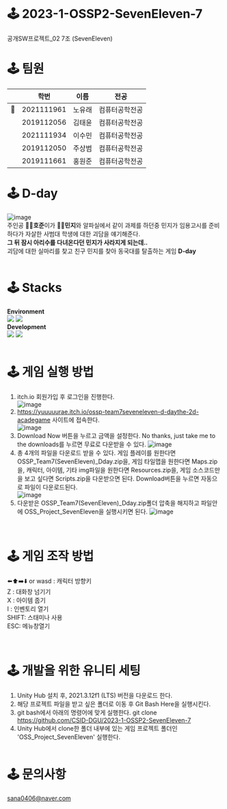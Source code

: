 # 🕹 2023-1-OSSP2-SevenEleven-7
공개SW프로젝트_02 7조 (SevenEleven)  

# 🕹 팀원
| | 학번       | 이름   |  전공     |
|-- | ---------- | ------ |---------- |
|👑 | 2021111961 | 노유래 | 컴퓨터공학전공  |
| | 2019112056 | 김태윤 | 컴퓨터공학전공  |
| | 2021111934 | 이수민 | 컴퓨터공학전공 |
| | 2019112050 | 주상범 | 컴퓨터공학전공 |
| | 2019111661 | 홍원준 | 컴퓨터공학전공 |  

# 🕹 D-day
![image](https://github.com/CSID-DGU/2023-1-OSSP2-SevenEleven-7/assets/127471190/75d4ede8-7e15-46b7-8316-66948f0770a7)  
주인공 **👨‍💻호준**이가 **👩‍💻민지**와 알파실에서 같이 과제를 하던중 민지가 임용고시를 준비하다가 자살한 사범대 학생에 대한 괴담을 얘기해준다.  
**그 뒤 잠시 아리수를 다녀온다던 민지가 사라지게 되는데..**  
괴담에 대한 실마리를 찾고 친구 민지를 찾아 동국대를 탈출하는 게임 **D-day**
<br/></br>
# 🕹 Stacks
**Environment**  
<img src="https://img.shields.io/badge/github-%23121011.svg?style=for-the-badge&logo=github&logoColor=white">
<img src="https://img.shields.io/badge/Notion-%23000000.svg?style=for-the-badge&logo=notion&logoColor=white">  
**Development**  
<img src="https://img.shields.io/badge/unity-%23000000.svg?style=for-the-badge&logo=unity&logoColor=white">
<img src="https://img.shields.io/badge/c%23-%23239120.svg?style=for-the-badge&logo=c-sharp&logoColor=white">
<br/></br>
# 🕹 게임 실행 방법
1. itch.io 회원가입 후 로그인을 진행한다.  
![image](https://github.com/CSID-DGU/2023-1-OSSP2-SevenEleven-7/assets/127471190/bdc71d37-ffb9-4f65-a054-4d9b459e8da2)  
2. https://yuuuuurae.itch.io/ossp-team7seveneleven-d-daythe-2d-acadegame 사이트에 접속한다.   
![image](https://github.com/CSID-DGU/2023-1-OSSP2-SevenEleven-7/assets/127471190/9ef3ca1f-676d-4835-bd91-e685ee0c0faf)  
3. Download Now 버튼을 누르고 금액을 설정한다. No thanks, just take me to the downloads를 누르면 무료로 다운받을 수 있다. 
![image](https://github.com/CSID-DGU/2023-1-OSSP2-SevenEleven-7/assets/127471190/71cc7de0-dfd2-4c10-a350-a4f260a5dd32)  
4. 총 4개의 파일을 다운로드 받을 수 있다. 게임 플레이를 원한다면 OSSP_Team7(SevenEleven)_Dday.zip을, 게임 타일맵을 원한다면 Maps.zip을, 캐릭터, 아이템, 기타 img파일을 원한다면 Resources.zip을, 게임 소스코드만을 보고 싶다면 Scripts.zip을 다운받으면 된다. Download버튼을 누르면 자동으로 파일이 다운로드된다.    
![image](https://github.com/CSID-DGU/2023-1-OSSP2-SevenEleven-7/assets/127471190/72f586a5-24e3-4626-a6f8-d76b57bfd633)  
5. 다운받은 OSSP_Team7(SevenEleven)_Dday.zip폴더 압축을 해지하고 파일안에 OSS_Project_SevenEleven을 실행시키면 된다.
![image](https://github.com/CSID-DGU/2023-1-OSSP2-SevenEleven-7/assets/127471190/f6ec922f-f8b7-488f-b78d-87cc2d36841b)  
<br/></br>
# 🕹 게임 조작 방법
⬅️⬆️➡️⬇️ or wasd : 캐릭터 방향키  
Z : 대화창 넘기기  
X : 아이템 줍기  
I : 인벤토리 열기  
SHIFT: 스태미나 사용  
ESC: 메뉴창열기  
<br/></br>
# 🕹 개발을 위한 유니티 세팅
1. Unity Hub 설치 후, 2021.3.12f1 (LTS) 버전을 다운로드 한다.
2. 해당 프로젝트 파일을 받고 싶은 폴더로 이동 후 Git Bash Here을 실행시킨다.
3. git bash에서 아래의 명령어에 맞게 실행한다.
git clone https://github.com/CSID-DGU/2023-1-OSSP2-SevenEleven-7
4. Unity Hub에서 clone한 폴더 내부에 있는 게임 프로젝트 폴더인 'OSS_Project_SevenEleven' 실행한다.
<br/></br>
# 🕹 문의사항
sana0406@naver.com
